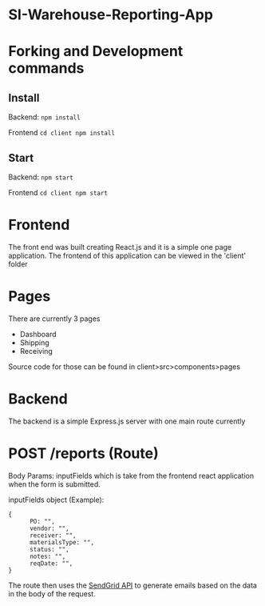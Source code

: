# SI-Warehouse-Reporting-App

# Forking and Development commands 
## Install
Backend: 
```npm install``` 

Frontend
```cd client npm install ```
## Start 
Backend: 
```npm start``` 

Frontend
```cd client npm start```


# Frontend
The front end was built creating React.js and it is a simple one page application. 
The frontend of this application can be viewed in the 'client' folder
# Pages 
There are currently 3 pages 
- Dashboard 
- Shipping 
- Receiving

Source code for those can be found in client>src>components>pages 

# Backend 
The backend is a simple Express.js server with one main route currently 

# POST /reports (Route)

Body Params: inputFields which is take from the frontend react application when the form is submitted. 

inputFields object (Example): 
```
{
      PO: "",
      vendor: "",
      receiver: "",
      materialsType: "",
      status: "",
      notes: "",
      reqDate: "",
}
```

The route then uses the [SendGrid API](https://sendgrid.com/docs/for-developers/sending-email/api-getting-started/) to generate emails based on the data in the body of the request.









